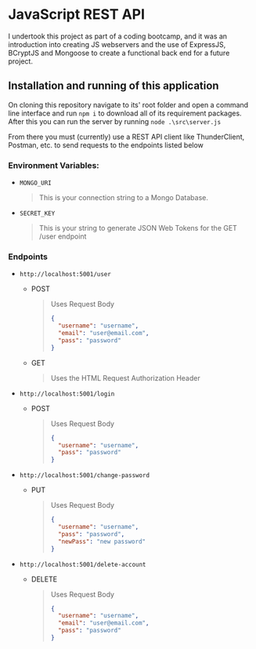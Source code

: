 # JavaScript REST API

I undertook this project as part of a coding bootcamp, and it was an introduction into creating JS webservers and the use of ExpressJS, BCryptJS and Mongoose to create a functional back end for a future project.

## Installation and running of this application

On cloning this repository navigate to its' root folder and open a command line interface and run `npm i` to download all of its requirement packages.
After this you can run the server by running `node .\src\server.js`

From there you must (currently) use a REST API client like ThunderClient, Postman, etc. to send requests to the endpoints listed below

### Environment Variables:

- `MONGO_URI`
  > This is your connection string to a Mongo Database.
- `SECRET_KEY`
  > This is your string to generate JSON Web Tokens for the GET /user endpoint

### Endpoints

- `http://localhost:5001/user`
  - POST
    > Uses Request Body
    >
    > ```json
    > {
    > 	"username": "username",
    > 	"email": "user@email.com",
    > 	"pass": "password"
    > }
    > ```
  - GET
    > Uses the HTML Request Authorization Header
- `http://localhost:5001/login`
  - POST
    > Uses Request Body
    >
    > ```json
    > {
    > 	"username": "username",
    > 	"pass": "password"
    > }
    > ```
- `http://localhost:5001/change-password`

  - PUT
    > Uses Request Body
    >
    > ```json
    > {
    > 	"username": "username",
    > 	"pass": "password",
    > 	"newPass": "new password"
    > }
    > ```

- `http://localhost:5001/delete-account`
  - DELETE
    > Uses Request Body
    >
    > ```json
    > {
    > 	"username": "username",
    > 	"email": "user@email.com",
    > 	"pass": "password"
    > }
    > ```
